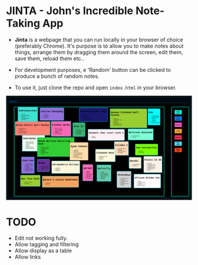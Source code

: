 # JINTA - John's Incredible Note-Taking App

- **Jinta** is a webpage that you can run locally in your browser of choice (preferably Chrome).   It's purpose is to allow you to make notes about things, arrange them by dragging them around the screen, edit them, save them, reload them etc..
- For development purposes, e 'Random' button can be clicked to produce a bunch of random notes.

- To use it, just clone the repo and open `index.html` in your browser.

![](media/jinta_screenshot.png)

# TODO

- Edit not working fully.
- Allow tagging and filtering
- Allow display as a table
- Allow links


